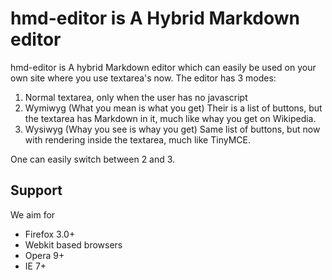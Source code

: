 hmd-editor is A Hybrid Markdown editor
=====================================

hmd-editor is A hybrid Markdown editor which can easily be used on your own site where you use textarea's now.
The editor has 3 modes:
1. Normal textarea, only when the user has no javascript
2. Wymiwyg (What you mean is what you get) Their is a list of buttons, but the textarea has Markdown in it, much like whay you get on Wikipedia.
3. Wysiwyg (Whay you see is whay you get) Same list of buttons, but now with rendering inside the textarea, much like TinyMCE.

One can easily switch between 2 and 3.

Support
-----------
We aim for 
* Firefox 3.0+ 
* Webkit based browsers
* Opera 9+
* IE 7+
